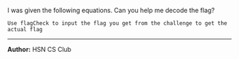 I was given the following equations. Can you help me decode the flag?

`Use flagCheck to input the flag you get from the challenge to get the actual flag`

---
**Author:** HSN CS Club